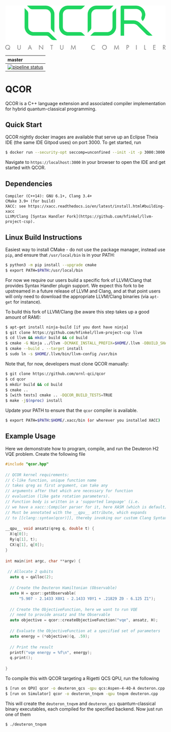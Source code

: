 ![qcor](docs/assets/qcor_full_logo.svg)

| master | 
|:-------|
| [![pipeline status](https://code.ornl.gov/qci/qcor/badges/master/pipeline.svg)](https://code.ornl.gov/qci/qcor/commits/master) |

# QCOR

QCOR is a C++ language extension and associated compiler implementation
for hybrid quantum-classical programming.

Quick Start
-----------
QCOR nightly docker images are available that serve up an Eclipse Theia IDE (the same IDE Gitpod uses) on port 3000. To get started, run 
```bash
$ docker run --security-opt seccomp=unconfined --init -it -p 3000:3000 qcor/qcor
```
Navigate to ``https://localhost:3000`` in your browser to open the IDE and get started with QCOR. 

## Dependencies
```
Compiler (C++14): GNU 6.1+, Clang 3.4+
CMake 3.9+ (for build)
XACC: see https://xacc.readthedocs.io/en/latest/install.html#building-xacc
LLVM/Clang [Syntax Handler Fork](https://github.com/hfinkel/llvm-project-csp).
```

## Linux Build Instructions
Easiest way to install CMake - do not use the package manager,
instead use `pip`, and ensure that `/usr/local/bin` is in your PATH:
```bash
$ python3 -m pip install --upgrade cmake
$ export PATH=$PATH:/usr/local/bin
```

For now we require our users build a specific fork of LLVM/Clang that 
provides Syntax Handler plugin support. We expect this fork to be upstreamed 
in a future release of LLVM and Clang, and at that point users will only 
need to download the appropriate LLVM/Clang binaries (via `apt-get` for instance).

To build this fork of LLVM/Clang (be aware this step takes up a good amount of RAM):
```bash
$ apt-get install ninja-build [if you dont have ninja]
$ git clone https://github.com/hfinkel/llvm-project-csp llvm
$ cd llvm && mkdir build && cd build
$ cmake -G Ninja ../llvm -DCMAKE_INSTALL_PREFIX=$HOME/.llvm -DBUILD_SHARED_LIBS=TRUE -DCMAKE_BUILD_TYPE=Release -DLLVM_TARGETS_TO_BUILD="X86" -DLLVM_ENABLE_DUMP=ON -DLLVM_ENABLE_PROJECTS=clang
$ cmake --build . --target install
$ sudo ln -s $HOME/.llvm/bin/llvm-config /usr/bin
```

Note that, for now, developers must clone QCOR manually:
``` bash
$ git clone https://github.com/ornl-qci/qcor
$ cd qcor
$ mkdir build && cd build
$ cmake .. 
$ [with tests] cmake .. -DQCOR_BUILD_TESTS=TRUE
$ make -j$(nproc) install
```
Update your PATH to ensure that the ```qcor``` compiler is available.
```bash
$ export PATH=$PATH:$HOME/.xacc/bin (or wherever you installed XACC)
```

## Example Usage

Here we demonstrate how to program, compile, and run the Deuteron H2 VQE problem. Create
the following file

```cpp
#include "qcor.hpp"

// QCOR kernel requirements:
// C-like function, unique function name
// takes qreg as first argument, can take any 
// arguments after that which are necessary for function 
// evaluation (like gate rotation parameters). 
// Function body is written in a 'supported language' (i.e. 
// we have a xacc::Compiler parser for it, here XASM (which is default))
// Must be annotated with the __qpu__ attribute, which expands 
// to [[clang::syntax(qcor)]], thereby invoking our custom Clang SyntaxHandler.

__qpu__ void ansatz(qreg q, double t) {
  X(q[0]);
  Ry(q[1], t);
  CX(q[1], q[0]);
}

int main(int argc, char **argv) {

 // Allocate 2 qubits
  auto q = qalloc(2);

  // Create the Deuteron Hamiltonian (Observable)
  auto H = qcor::getObservable(
      "5.907 - 2.1433 X0X1 - 2.1433 Y0Y1 + .21829 Z0 - 6.125 Z1");

  // Create the ObjectiveFunction, here we want to run VQE
  // need to provide ansatz and the Observable
  auto objective = qcor::createObjectiveFunction("vqe", ansatz, H);

  // Evaluate the ObjectiveFunction at a specified set of parameters
  auto energy = (*objective)(q, .59);

  // Print the result
  printf("vqe energy = %f\n", energy);
  q.print();

}
```
To compile this with QCOR targeting a Rigetti QCS QPU, run the following

```bash
$ [run on QPU] qcor -o deuteron_qcs -qpu qcs:Aspen-4-4Q-A deuteron.cpp
$ [run on Simulator] qcor -o deuteron_tnqvm -qpu tnqvm deuteron.cpp
```
This will create the ```deuteron_tnqvm``` and ```deuteron_qcs``` quantum-classical binary executables, 
each compiled for the specified backend. Now just run one of them
```bash
$ ./deuteron_tnqvm
```
